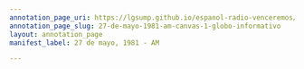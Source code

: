 ```yaml
---
annotation_page_uri: https://lgsump.github.io/espanol-radio-venceremos/annotations/27-de-mayo-1981-am-canvas-1-globo-informativo.json
annotation_page_slug: 27-de-mayo-1981-am-canvas-1-globo-informativo
layout: annotation_page
manifest_label: 27 de mayo, 1981 - AM

---
```


